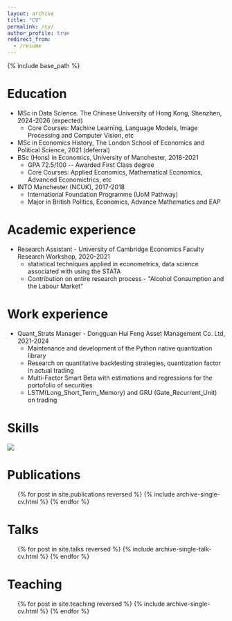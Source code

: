 ```yaml
---
layout: archive
title: "CV"
permalink: /cv/
author_profile: true
redirect_from:
  - /resume
---
```


{% include base_path %}

Education
======
* MSc in Data Science. The Chinese University of Hong Kong, Shenzhen, 2024-2026 (expected)
  * Core Courses: Machine Learning, Language Models, Image Processing and Computer Vision, etc
* MSc in Economics History, The London School of Economics and Political Science, 2021 (deferral)
* BSc (Hons) in Economics, University of Manchester, 2018-2021
  * GPA 72.5/100 -- Awarded First Class degree
  * Core Courses: Applied Economics, Mathematical Economics, Advanced Economictrics, etc
* INTO Manchester (NCUK), 2017-2018
  * International Foundation Programme (UoM Pathway)
  * Major in British Politics, Economics, Advance Mathematics and EAP

Academic experience
======
* Research Assistant - University of Cambridge Economics Faculty Research Workshop, 2020-2021
  * statistical techniques applied in econometrics, data science associated with using the STATA
  * Contribution on entire research process - "Alcohol Consumption and the Labour Market"

Work experience
======
* Quant_Strats Manager - Dongguan Hui Feng Asset Management Co. Ltd, 2021-2024
  * Maintenance and development of the Python native quantization library
  * Research on quantitative backtesting strategies, quantization factor in actual trading
  * Multi-Factor Smart Beta with estimations and regressions for the portofolio of securities
  * LSTM(Long_Short_Term_Memory) and GRU (Gate_Recurrent_Unit) on trading
  
Skills
======
<img align="center" src="https://skillicons.dev/icons?i=linux,ubuntu,windows,anaconda,pycharm,vim,py,r,latex,tensorflow,pytorch,sklearn,matlab,react,vue&theme=light" />
<br/>

Publications
======
  <ul>{% for post in site.publications reversed %}
    {% include archive-single-cv.html %}
  {% endfor %}</ul>
  
Talks
======
  <ul>{% for post in site.talks reversed %}
    {% include archive-single-talk-cv.html  %}
  {% endfor %}</ul>
  
Teaching
======
  <ul>{% for post in site.teaching reversed %}
    {% include archive-single-cv.html %}
  {% endfor %}</ul>
  
